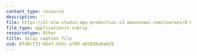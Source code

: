 ```yaml
---
content_type: resource
description: ''
file: https://ol-ocw-studio-app-production.s3.amazonaws.com/courses/8-06-quantum-physics-iii-spring-2018/0fd8cf336ba75e5caf89a01836a8a829_WwudFI6YRs.vtt
file_type: application/x-subrip
resourcetype: Other
title: 3play caption file
uid: 0fd8cf33-6ba7-5e5c-af89-a01836a8a829
---
```

